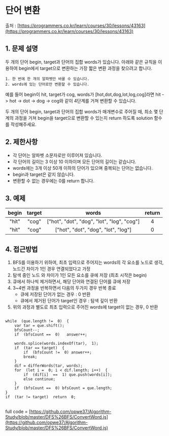 
단어 변환
=========
출처 : [https://programmers.co.kr/learn/courses/30/lessons/43163](https://programmers.co.kr/learn/courses/30/lessons/43163)

## 1. 문제 설명

두 개의 단어 begin, target과 단어의 집합 words가 있습니다. 아래와 같은 규칙을 이용하여 begin에서 target으로 변환하는 가장 짧은 변환 과정을 찾으려고 합니다.

```
1. 한 번에 한 개의 알파벳만 바꿀 수 있습니다.
2. words에 있는 단어로만 변환할 수 있습니다.
```

예를 들어 begin이  hit, target가  cog, words가 [hot,dot,dog,lot,log,cog]라면  hit  ->  hot  ->  dot  ->  dog  ->  cog와 같이 4단계를 거쳐 변환할 수 있습니다.

두 개의 단어 begin, target과 단어의 집합 words가 매개변수로 주어질 때, 최소 몇 단계의 과정을 거쳐 begin을 target으로 변환할 수 있는지 return 하도록 solution 함수를 작성해주세요.

## 2. 제한사항
-   각 단어는 알파벳 소문자로만 이루어져 있습니다.
-   각 단어의 길이는 3 이상 10 이하이며 모든 단어의 길이는 같습니다.
-   words에는 3개 이상 50개 이하의 단어가 있으며 중복되는 단어는 없습니다.
-   begin과 target은 같지 않습니다.
-   변환할 수 없는 경우에는 0를 return 합니다.

## 3. 예제
|begin|target|words|return
|:------:|:------:|:------:|:------:|
|"hit"|"cog"|["hot", "dot", "dog", "lot", "log", "cog"]|4|
|"hit"|"cog"|["hot", "dot", "dog", "lot", "log"]|0|

## 4. 접근방법

1. BFS를 이용하기 위하여, 최초 입력으로 주어지는 words의 각 요소를 노드로 생각, 노드간 차이가 1인 경우 연결되었다고 가정
2. 탐색 중인 노드 와 차이가 1인 모든 요소를 큐에 저장 (최초 시작은 begin)
3. 큐에서 하나씩 제거하면서, 해당 단어와 연결된 단어를 큐에 저장
4. 3~4번 과정을 반복하면서 다음의 두가지 경우 반복 종료
	- 큐에 저장된 단어가 없는 경우 : 0 반환
	- 큐에서 제거된 단어가 target인 경우 : 탐색 깊이 반환
5. 위의 과정과 별도로 최초 입력으로 주어진 words에 target이 없는 경우, 0 반환

<pre>
<code>
while  (que.length !=  0)  {
	var tar = que.shift();
	bfsCount--;
	if  (bfsCount ==  0)   answer++; 
	
	words.splice(words.indexOf(tar),  1);
	if  (tar == target)  {
		if  (bfsCount !=  0) answer++; 
		break;  
	}
	dif = differWords(tar, words);
	for  (let i =  0; i < dif.length; i++)  {
		if  (dif[i]  ==  1) que.push(words[i]);
		else continue;
	}
	if  (bfsCount ==  0) bfsCount = que.length;
}
if  (tar != target)  return  0;
</code>
</pre>
full code = [https://github.com/opwe37/Algorithm-Study/blob/master/DFS%26BFS/ConvertWord.js](https://github.com/opwe37/Algorithm-Study/blob/master/DFS%26BFS/ConvertWord.js)
